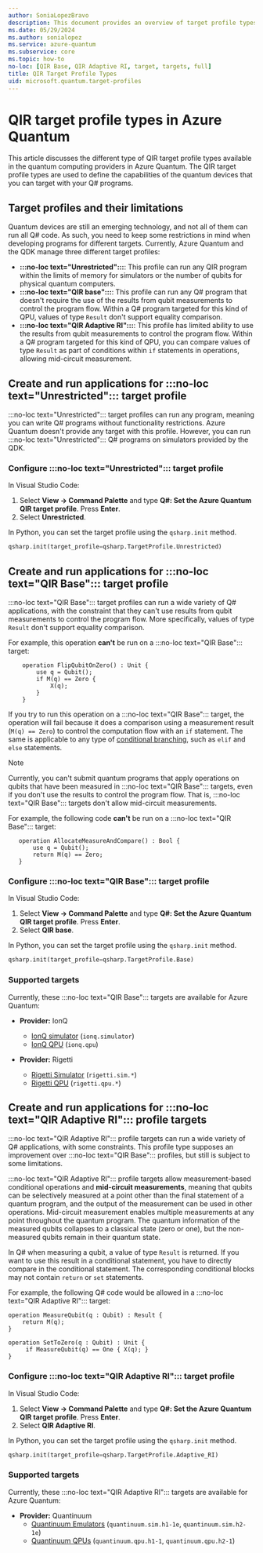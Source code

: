 ```yaml
---
author: SoniaLopezBravo
description: This document provides an overview of target profile types available in Azure Quantum and their limitations. 
ms.date: 05/29/2024
ms.author: sonialopez
ms.service: azure-quantum
ms.subservice: core
ms.topic: how-to
no-loc: [QIR Base, QIR Adaptive RI, target, targets, full]
title: QIR Target Profile Types 
uid: microsoft.quantum.target-profiles
---
```


# QIR target profile types in Azure Quantum

This article discusses the different type of QIR target profile types available in the quantum computing providers in Azure Quantum. The QIR target profile types are used to define the capabilities of the quantum devices that you can target with your Q# programs.

## Target profiles and their limitations 

Quantum devices are still an emerging technology, and not all of them can run all Q# code. As such, you need to keep some restrictions in mind when developing programs for different targets. Currently, Azure Quantum and the QDK manage three different target profiles:

- **:::no-loc text="Unrestricted":::**: This profile can run any QIR program within the limits of memory for simulators or the number of qubits for physical quantum computers.
- **:::no-loc text="QIR base":::**: This profile can run any Q# program that doesn't require the use of the results from qubit measurements to control the program flow. Within a Q# program targeted for this kind of QPU, values of type `Result` don't support equality comparison.
- **:::no-loc text="QIR Adaptive RI":::**: This profile has limited ability to use the results from qubit measurements to control the program flow. Within a Q# program targeted for this kind of QPU, you can compare values of type `Result` as part of conditions within `if` statements in operations, allowing mid-circuit measurement.

## Create and run applications for :::no-loc text="Unrestricted"::: target profile

:::no-loc text="Unrestricted"::: target profiles can run any program, meaning you can write Q# programs without functionality restrictions. Azure Quantum doesn't provide
any target with this profile. However, you can run :::no-loc text="Unrestricted"::: Q# programs on simulators provided by the QDK.

### Configure :::no-loc text="Unrestricted"::: target profile

In Visual Studio Code:

1. Select **View -> Command Palette** and type **Q#: Set the Azure Quantum QIR target profile**. Press **Enter**.
1. Select **Unrestricted**.

In Python, you can set the target profile using the `qsharp.init` method.

```python
qsharp.init(target_profile=qsharp.TargetProfile.Unrestricted) 
```

## Create and run applications for :::no-loc text="QIR Base"::: target profile

:::no-loc text="QIR Base"::: target profiles can run a wide variety of Q# applications, with the constraint that they can't use results from qubit measurements to control
the program flow. More specifically, values of type `Result` don't support equality comparison.

For example, this operation **can't** be run on a :::no-loc text="QIR Base"::: target:

```qsharp
    operation FlipQubitOnZero() : Unit {
        use q = Qubit();
        if M(q) == Zero {
            X(q);
        }
    }
```

If you try to run this operation on a :::no-loc text="QIR Base"::: target, the operation will fail because it does a comparison using a measurement result (`M(q) == Zero`)
to control the computation flow with an `if` statement. The same is applicable to any type of [conditional branching](xref:microsoft.quantum.qsharp.conditionalbranching), such as `elif` and `else` statements. 

> [!NOTE]
> Currently, you can't submit quantum programs that apply operations on qubits that have been measured in :::no-loc text="QIR Base"::: targets, even
> if you don't use the results to control the program flow. That is, :::no-loc text="QIR Base"::: targets don't allow mid-circuit measurements.
>
> For example, the following code **can't** be run on a :::no-loc text="QIR Base"::: target:
>
> ```qsharp
>    operation AllocateMeasureAndCompare() : Bool {
>        use q = Qubit();
>        return M(q) == Zero;
>    }
> ```

### Configure :::no-loc text="QIR Base"::: target profile

In Visual Studio Code:

1. Select **View -> Command Palette** and type **Q#: Set the Azure Quantum QIR target profile**. Press **Enter**.
1. Select **QIR base**.

In Python, you can set the target profile using the `qsharp.init` method.

```python
qsharp.init(target_profile=qsharp.TargetProfile.Base) 
```

### Supported targets

Currently, these :::no-loc text="QIR Base"::: targets are available for Azure Quantum:

- **Provider:** IonQ
  - [IonQ simulator](xref:microsoft.quantum.providers.ionq#quantum-simulator) (`ionq.simulator`)
  - [IonQ QPU](xref:microsoft.quantum.providers.ionq##quantum-computer) (`ionq.qpu`)

- **Provider:** Rigetti
  - [Rigetti Simulator](xref:microsoft.quantum.providers.rigetti#simulators) (`rigetti.sim.*`)
  - [Rigetti QPU](xref:microsoft.quantum.providers.rigetti#quantum-computers) (`rigetti.qpu.*`)

## Create and run applications for :::no-loc text="QIR Adaptive RI"::: profile targets

:::no-loc text="QIR Adaptive RI"::: profile targets can run a wide variety of Q# applications, with some constraints. This profile type supposes an improvement over :::no-loc text="QIR Base"::: profiles, but still is subject to some limitations.

:::no-loc text="QIR Adaptive RI"::: profile targets allow measurement-based conditional operations and **mid-circuit measurements**, meaning that qubits can be selectively measured at a point other than the final statement of a quantum program, and the output of the measurement can be used in other operations. Mid-circuit measurement enables multiple measurements at any point throughout the quantum program. The quantum information of the measured qubits collapses to a classical state (zero or one), but the non-measured qubits remain in their quantum state.

In Q# when measuring a qubit, a value of type `Result` is returned. If you want to use this result in a conditional statement, you have to directly compare in the conditional statement. The corresponding conditional blocks may not contain `return` or `set` statements. 

For example, the following Q# code would be allowed in a :::no-loc text="QIR Adaptive RI"::: target:

```qsharp
operation MeasureQubit(q : Qubit) : Result { 
    return M(q); 
}

operation SetToZero(q : Qubit) : Unit {
     if MeasureQubit(q) == One { X(q); }
}
```
 
### Configure :::no-loc text="QIR Adaptive RI"::: target profile

In Visual Studio Code:

1. Select **View -> Command Palette** and type **Q#: Set the Azure Quantum QIR target profile**. Press **Enter**.
1. Select **QIR Adaptive RI**.

In Python, you can set the target profile using the `qsharp.init` method.

```python
qsharp.init(target_profile=qsharp.TargetProfile.Adaptive_RI) 
```

### Supported targets

Currently, these :::no-loc text="QIR Adaptive RI"::: targets are available for Azure Quantum:

- **Provider:** Quantinuum
  - [Quantinuum Emulators](xref:microsoft.quantum.providers.quantinuum) (`quantinuum.sim.h1-1e`, `quantinuum.sim.h2-1e`)
  - [Quantinuum QPUs](xref:microsoft.quantum.providers.quantinuum) (`quantinuum.qpu.h1-1`, `quantinuum.qpu.h2-1`)
